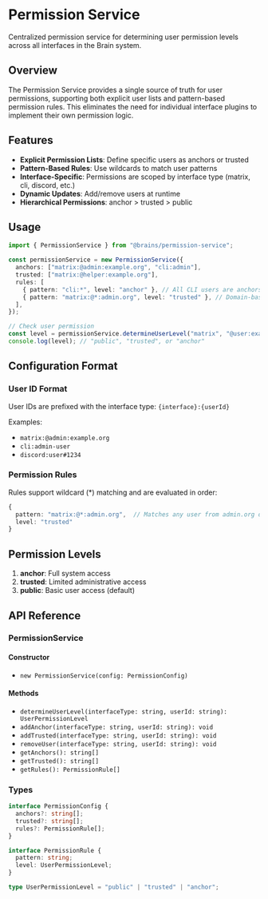 # Permission Service

Centralized permission service for determining user permission levels across all interfaces in the Brain system.

## Overview

The Permission Service provides a single source of truth for user permissions, supporting both explicit user lists and pattern-based permission rules. This eliminates the need for individual interface plugins to implement their own permission logic.

## Features

- **Explicit Permission Lists**: Define specific users as anchors or trusted
- **Pattern-Based Rules**: Use wildcards to match user patterns
- **Interface-Specific**: Permissions are scoped by interface type (matrix, cli, discord, etc.)
- **Dynamic Updates**: Add/remove users at runtime
- **Hierarchical Permissions**: anchor > trusted > public

## Usage

```typescript
import { PermissionService } from "@brains/permission-service";

const permissionService = new PermissionService({
  anchors: ["matrix:@admin:example.org", "cli:admin"],
  trusted: ["matrix:@helper:example.org"],
  rules: [
    { pattern: "cli:*", level: "anchor" }, // All CLI users are anchors
    { pattern: "matrix:@*:admin.org", level: "trusted" }, // Domain-based trust
  ],
});

// Check user permission
const level = permissionService.determineUserLevel("matrix", "@user:example.org");
console.log(level); // "public", "trusted", or "anchor"
```

## Configuration Format

### User ID Format

User IDs are prefixed with the interface type: `{interface}:{userId}`

Examples:
- `matrix:@admin:example.org`
- `cli:admin-user`
- `discord:user#1234`

### Permission Rules

Rules support wildcard (*) matching and are evaluated in order:

```typescript
{
  pattern: "matrix:@*:admin.org",  // Matches any user from admin.org domain
  level: "trusted"
}
```

## Permission Levels

1. **anchor**: Full system access
2. **trusted**: Limited administrative access  
3. **public**: Basic user access (default)

## API Reference

### PermissionService

#### Constructor
- `new PermissionService(config: PermissionConfig)`

#### Methods
- `determineUserLevel(interfaceType: string, userId: string): UserPermissionLevel`
- `addAnchor(interfaceType: string, userId: string): void`
- `addTrusted(interfaceType: string, userId: string): void`
- `removeUser(interfaceType: string, userId: string): void`
- `getAnchors(): string[]`
- `getTrusted(): string[]`
- `getRules(): PermissionRule[]`

### Types

```typescript
interface PermissionConfig {
  anchors?: string[];
  trusted?: string[];
  rules?: PermissionRule[];
}

interface PermissionRule {
  pattern: string;
  level: UserPermissionLevel;
}

type UserPermissionLevel = "public" | "trusted" | "anchor";
```